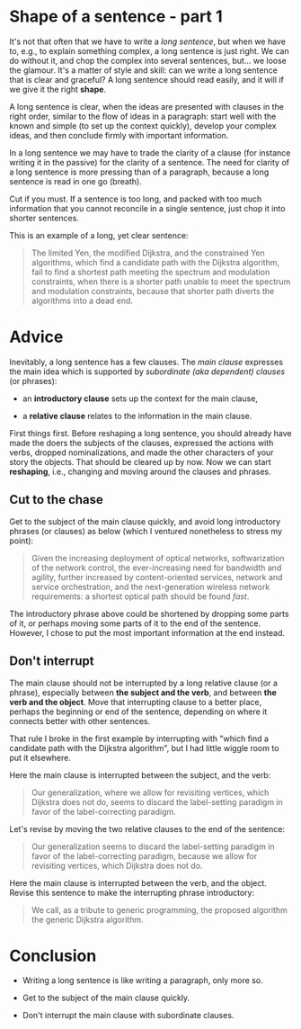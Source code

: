 # Shape of a sentence - part 1

It's not that often that we have to write a *long sentence*, but when
we have to, e.g., to explain something complex, a long sentence is
just right.  We can do without it, and chop the complex into several
sentences, but... we loose the glamour.  It's a matter of style and
skill: can we write a long sentence that is clear and graceful?  A
long sentence should read easily, and it will if we give it the right
**shape**.

A long sentence is clear, when the ideas are presented with clauses in
the right order, similar to the flow of ideas in a paragraph: start
well with the known and simple (to set up the context quickly),
develop your complex ideas, and then conclude firmly with important
information.

In a long sentence we may have to trade the clarity of a clause (for
instance writing it in the passive) for the clarity of a sentence.
The need for clarity of a long sentence is more pressing than of a
paragraph, because a long sentence is read in one go (breath).

Cut if you must.  If a sentence is too long, and packed with too much
information that you cannot reconcile in a single sentence, just chop
it into shorter sentences.

This is an example of a long, yet clear sentence:

> The limited Yen, the modified Dijkstra, and the constrained Yen
> algorithms, which find a candidate path with the Dijkstra algorithm,
> fail to find a shortest path meeting the spectrum and modulation
> constraints, when there is a shorter path unable to meet the
> spectrum and modulation constraints, because that shorter path
> diverts the algorithms into a dead end.

# Advice

Inevitably, a long sentence has a few clauses.  The *main clause*
expresses the main idea which is supported by *subordinate (aka
dependent) clauses* (or phrases):

* an **introductory clause** sets up the context for the main clause,

* a **relative clause** relates to the information in the main clause.

First things first.  Before reshaping a long sentence, you should
already have made the doers the subjects of the clauses, expressed the
actions with verbs, dropped nominalizations, and made the other
characters of your story the objects.  That should be cleared up by
now.  Now we can start **reshaping**, i.e., changing and moving around
the clauses and phrases.

## Cut to the chase

Get to the subject of the main clause quickly, and avoid long
introductory phrases (or clauses) as below (which I ventured
nonetheless to stress my point):

> Given the increasing deployment of optical networks, softwarization
> of the network control, the ever-increasing need for bandwidth and
> agility, further increased by content-oriented services, network and
> service orchestration, and the next-generation wireless network
> requirements: a shortest optical path should be found *fast*.

The introductory phrase above could be shortened by dropping some
parts of it, or perhaps moving some parts of it to the end of the
sentence.  However, I chose to put the most important information at
the end instead.

## Don't interrupt

The main clause should not be interrupted by a long relative clause
(or a phrase), especially between **the subject and the verb**, and
between **the verb and the object**.  Move that interrupting clause to
a better place, perhaps the beginning or end of the sentence,
depending on where it connects better with other sentences.

That rule I broke in the first example by interrupting with "which
find a candidate path with the Dijkstra algorithm", but I had little
wiggle room to put it elsewhere.

Here the main clause is interrupted between the subject, and the verb:

> Our generalization, where we allow for revisiting vertices, which
> Dijkstra does not do, seems to discard the label-setting paradigm in
> favor of the label-correcting paradigm.

Let's revise by moving the two relative clauses to the end of the
sentence:

> Our generalization seems to discard the label-setting paradigm in
> favor of the label-correcting paradigm, because we allow for
> revisiting vertices, which Dijkstra does not do.

Here the main clause is interrupted between the verb, and the object.
Revise this sentence to make the interrupting phrase introductory:

> We call, as a tribute to generic programming, the proposed algorithm
> the generic Dijkstra algorithm.

# Conclusion

* Writing a long sentence is like writing a paragraph, only more so.

* Get to the subject of the main clause quickly.

* Don't interrupt the main clause with subordinate clauses.

